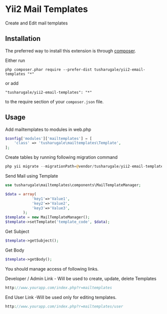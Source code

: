 Yii2 Mail Templates
===================
Create and Edit mail templates

Installation
------------

The preferred way to install this extension is through [composer](http://getcomposer.org/download/).

Either run

```
php composer.phar require --prefer-dist tusharugale/yii2-email-templates "*"
```

or add

```
"tusharugale/yii2-email-templates": "*"
```

to the require section of your `composer.json` file.


Usage
-----

Add mailtemplates to modules in web.php

```php
$config['modules']['mailtemplates'] = [
    'class' => 'tusharugale\mailtemplates\Template',
];
```



Create tables by running following migration command

```php
php yii migrate --migrationPath=@vendor/tusharugale/yii2-email-templates/migrations/
```


Send Mail using Template

```php
use tusharugale\mailtemplates\components\MailTemplateManager;

$data = array(
			'key1'=>'Value1',
			'key2'=>'Value2',
			'key3'=>'Value3',
		);
$template = new MailTemplateManager();
$template->setTemplate('template_code', $data);
```

Get Subject

```php
$template->getSubject();
```

Get Body

```php
$template->getBody();
```

You should manage access of following links.
 

Developer / Admin Link - Will be used to create, update, delete Templates
```php
http://www.yourapp.com/index.php?r=mailtemplates
```

End User Link -Will be used only for editing templates.
```php
http://www.yourapp.com/index.php?r=mailtemplates/user
```
